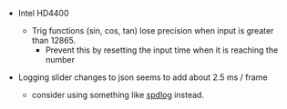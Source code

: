 
* Intel HD4400
    * Trig functions (sin, cos, tan) lose precision when input is greater than 12865.
        * Prevent this by resetting the input time when it is reaching the number

* Logging slider changes to json seems to add about 2.5 ms / frame
    * consider using something like [spdlog](https://github.com/gabime/spdlog) instead.

